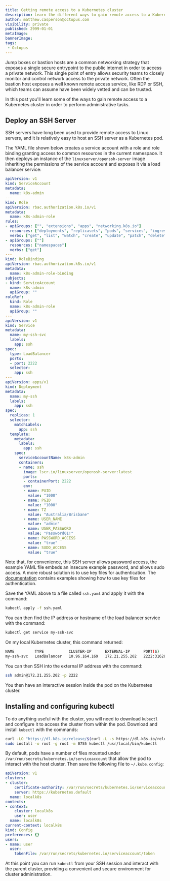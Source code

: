 ```yaml
---
title: Getting remote access to a Kubernetes cluster
description: Learn the different ways to gain remote access to a Kubernetes cluster.
author: matthew.casperson@octopus.com
visibility: private
published: 2999-01-01
metaImage: 
bannerImage: 
tags:
 - Octopus
---
```


Jump boxes or bastion hosts are a common networking strategy that exposes a single secure entrypoint to the public internet in order to access a private network. This single point of entry allows security teams to closely monitor and control network access to the private network. Often the bastion host exposes a well known remote access service, like RDP or SSH, which teams can assume have been widely vetted and can be trusted.

In this post you'll learn some of the ways to gain remote access to a Kubernetes cluster in order to perform administrative tasks.

## Deploy an SSH Server

SSH servers have long been used to provide remote access to Linux servers, and it is relatively easy to host an SSH server as a Kubernetes pod.

The YAML file shown below creates a service account with a role and role binding granting access to common resources in the current namespace. It then deploys an instance of the `linuxserver/openssh-server` image inheriting the permissions of the service account and exposes it via a load balancer service:

```yaml
apiVersion: v1
kind: ServiceAccount
metadata:
  name: k8s-admin
---
kind: Role
apiVersion: rbac.authorization.k8s.io/v1
metadata:
  name: k8s-admin-role
rules:
- apiGroups: ["", "extensions", "apps", "networking.k8s.io"]
  resources: ["deployments", "replicasets", "pods", "services", "ingresses", "secrets", "configmaps"]
  verbs: ["get", "list", "watch", "create", "update", "patch", "delete"]
- apiGroups: [""]
  resources: ["namespaces"]
  verbs: ["get"]  
---
kind: RoleBinding
apiVersion: rbac.authorization.k8s.io/v1
metadata:
  name: k8s-admin-role-binding
subjects:
- kind: ServiceAccount
  name: k8s-admin
  apiGroup: ""
roleRef:
  kind: Role
  name: k8s-admin-role
  apiGroup: ""
---
apiVersion: v1
kind: Service
metadata:
  name: my-ssh-svc
  labels:
    app: ssh
spec:
  type: LoadBalancer
  ports:
  - port: 2222
  selector:
    app: ssh
---
apiVersion: apps/v1
kind: Deployment
metadata:
  name: my-ssh
  labels:
    app: ssh
spec:
  replicas: 1
  selector:
    matchLabels:
      app: ssh
  template:
    metadata:
      labels:
        app: ssh
    spec:
      serviceAccountName: k8s-admin
      containers:
      - name: ssh
        image: lscr.io/linuxserver/openssh-server:latest
        ports:
        - containerPort: 2222
        env:
        - name: PUID
          value: "1000"
        - name: PGID
          value: "1000"
        - name: TZ
          value: "Australia/Brisbane"
        - name: USER_NAME
          value: "admin"
        - name: USER_PASSWORD
          value: "Password01!"
        - name: PASSWORD_ACCESS
          value: "true"
        - name: SUDO_ACCESS
          value: "true"          
```

Note that, for convenience, this SSH server allows password access, the example YAML file embeds an insecure example password, and allows sudo access. A more robust solution is to use key files for authentication. The [documentation](https://hub.docker.com/r/linuxserver/openssh-server) contains examples showing how to use key files for authentication.

Save the YAML above to a file called `ssh.yaml` and apply it with the command:

```bash
kubectl apply -f ssh.yaml
```

You can then find the IP address or hostname of the load balancer service with the command:

```bash
kubectl get service my-ssh-svc
```

On my local Kubernetes cluster, this command returned:

```bash
NAME         TYPE           CLUSTER-IP      EXTERNAL-IP      PORT(S)          AGE
my-ssh-svc   LoadBalancer   10.96.164.169   172.21.255.202   2222:31628/TCP   29m
```

You can then SSH into the external IP address with the command:

```bash
ssh admin@172.21.255.202 -p 2222
```

You then have an interactive session inside the pod on the Kubernetes cluster.

## Installing and configuring kubectl

To do anything useful with the cluster, you will need to download `kubectl` and configure it to access the cluster from within the pod. Download and install `kubectl` with the commands:

```bash
curl -LO "https://dl.k8s.io/release/$(curl -L -s https://dl.k8s.io/release/stable.txt)/bin/linux/amd64/kubectl"
sudo install -o root -g root -m 0755 kubectl /usr/local/bin/kubectl
```

By default, pods have a number of files mounted under `/var/run/secrets/kubernetes.io/serviceaccount` that allow the pod to interact with the host cluster. Then save the following file to `~/.kube.config`:

```yaml
apiVersion: v1
clusters:
- cluster:
    certificate-authority: /var/run/secrets/kubernetes.io/serviceaccount/ca.crt
    server: https://kubernetes.default
  name: localk8s
contexts:
- context:
    cluster: localk8s
    user: user
  name: localk8s
current-context: localk8s
kind: Config
preferences: {}
users:
- name: user
  user:
    tokenFile: /var/run/secrets/kubernetes.io/serviceaccount/token
```

At this point you can run `kubectl` from your SSH session and interact with the parent cluster, providing a convenient and secure environment for cluster administration.

